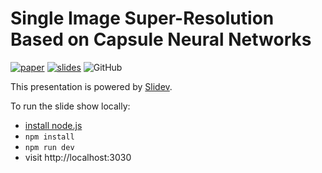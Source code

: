 # Single Image Super-Resolution Based on Capsule Neural Networks

[![paper](https://img.shields.io/badge/paper-pdf-red.svg)](https://drive.google.com/file/d/1iSkqmgex7FveamrWbF2jfKJwKEDZbbXy/view?usp=sharing) [![slides](https://img.shields.io/badge/slides-web-blue.svg)](https://george-gca.github.io/bracis_2023_srcaps/) ![GitHub](https://img.shields.io/github/license/george-gca/bracis_2023_srcaps)

This presentation is powered by [Slidev](https://github.com/slidevjs/slidev).

To run the slide show locally:

- [install node.js](https://george-gca.github.io/blog/2023/slidev_for_non_web_devs/)
- `npm install`
- `npm run dev`
- visit http://localhost:3030
